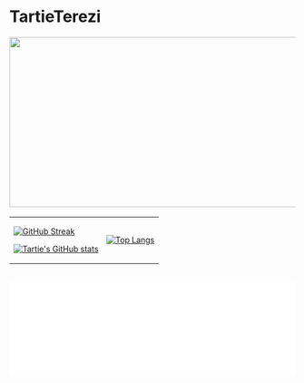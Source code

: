# TartieTerezi
 

<a href="https://github.com/devxb/gitanimals">
<img
  src="https://render.gitanimals.org/farms/TartieTerezi"
  width="1000"
  height="300"
/>
</a>
  

<table>
	<tr>
<td align="top">

[![GitHub Streak](https://streak-stats.demolab.com?user=TartieTerezi&amp;border_radius=4.2&amp;locale=fr)](https://git.io/streak-stats) 

[![Tartie's GitHub stats](https://github-readme-stats.vercel.app/api?username=TartieTerezi&amp;show_icons=true&amp;theme=solarized-light)](https://github.com/anuraghazra/github-readme-stats)

</td>

<td align="top">


[![Top Langs](https://github-readme-stats.vercel.app/api/top-langs/?username=TartieTerezi&amp;theme=solarized-light)](https://github.com/anuraghazra/github-readme-stats)

</td>
</tr>
</table>


## ![sample SVG image](example.svg)